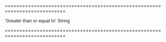 <!--**
/*-------------------------------------------
    Auto-generated file. Do not modify.
-------------------------------------------

**-->
===========================================================================
<!--default-->'Greater than or equal to'<!--/default-->
<!--type-->String<!--/type-->
===========================================================================

<!--shortDescription-->

<!--/shortDescription-->

<!--fullDescription-->

<!--/fullDescription-->